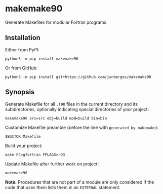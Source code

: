 # makemake90

Generate Makefiles for modular Fortran programs.

## Installation

Either from PyPI:

    python3 -m pip install makemake90

Or from GitHub:

    python3 -m pip install git+https://github.com/janberges/makemake90

## Synopsis

Generate Makefile for all `.f90` files in the current directory and its
subdirectories, optionally indicating special directories of your project:

    makemake90 src=src obj=build mod=build bin=bin

Customize Makefile preamble (before the line with `generated by makemake`):

    $EDITOR Makefile

Build your project:

    make FC=gfortran FFLAGS=-O3

Update Makefile after further work on project:

    makemake90

**Note:** Procedures that are not part of a module are only considered if the
code that uses them lists them in an `EXTERNAL` statement.
